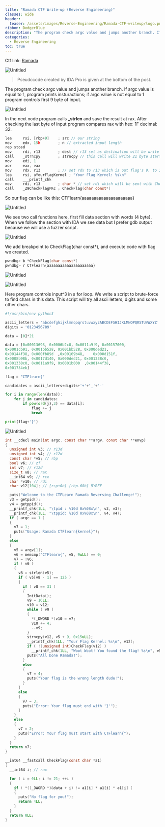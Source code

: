 ```yaml
---
title: "Ramada CTF Write-up (Reverse Engineering)"
classes: wide
header:
  teaser: /assets/images/Reverse-Engineering/Ramada-CTF-writeup/logo.png
ribbon: DodgerBlue
description: "The program check argc value and jumps another branch. If argc value is equal to 1, program prints insturactions; if ..."
categories:
  - Reverse Engineering
toc: true
---
```


Ctf link: [Ramada](https://ctflearn.com/challenge/1009)

![Untitled](/assets/images/Reverse-Engineering/Ramada-CTF-writeup/Untitled.png)

> Pseudocode created by IDA Pro is given at the bottom of the post.
> 

The program check argc value and jumps another branch. If argc value is equal to 1, program prints insturactions; if argc value is not equal to 1 program controls first 9 byte of input. 

![Untitled](/assets/images/Reverse-Engineering/Ramada-CTF-writeup/Untitled%201.png)

In the next node program calls **_strlen** and save the result at rax. After checking the last byte of input program compares rax with hex: 1F decimal: 32.  

```c
lea     rsi, [rbp+9]    ; src // our string
mov     edx, 15h        ; n // extracted input length
rep stosd
mov     rdi, r13        ; dest // r13 set as destination will be write
call    _strncpy        ; strncpy // this call will write 21 byte starting from input+9   
mov     edi, 1
xor     eax, eax
mov     rdx, r13        ; // set rdx to r13 which is out flag's 9. to 31. position
lea     rsi, aYourFlagKernel ; "Your Flag Kernel: %s\n"
call    ___printf_chk
mov     rdi, r13        ; char * // set rdi which will be sent with CheckFlag function
call    _Z9CheckFlagPKc ; CheckFlag(char const*)
```

So our flag can be like this: CTFlearn{aaaaaaaaaaaaaaaaaaaaa}

![Untitled](/assets/images/Reverse-Engineering/Ramada-CTF-writeup/Untitled%202.png)

We see two call functions here, first fill data section with words (4 byte). When we follow the section with IDA we see data but I prefer gdb output because we will use a fuzzer script.

![Untitled](/assets/images/Reverse-Engineering/Ramada-CTF-writeup/Untitled%203.png)

We add breakpoint to CheckFlag(char const*), and execute code with flag we created.

```c
pwndbg> b *CheckFlag(char const*)
pwndbg> r CTFlearn{aaaaaaaaaaaaaaaaaaaaa}
```

![Untitled](/assets/images/Reverse-Engineering/Ramada-CTF-writeup/Untitled%204.png)

![Untitled](/assets/images/Reverse-Engineering/Ramada-CTF-writeup/Untitled%205.png)

Here program controls input^3 in a for loop. We write a script to brute-force to find chars in this data. This script will try all ascii letters, digits and some other chars.

```python
#!/usr/bin/env python3

ascii_letters = 'abcdefghijklmnopqrstuvwxyzABCDEFGHIJKLMNOPQRSTUVWXYZ'
digits = '0123456789'

data = [0]*21

data = [0x00013693,	0x0006b2c0,	0x0011a9f9,	0x00157000,
0x0001cb91,	0x001bb528,	0x001bb528,	0x000ded21,
0x00144f38,	0x000fb89d	,0x00169b48,	0x000d151f,
0x0008b98b,	0x0017d140,	0x000ded21,	0x001338c0,
0x001338c0,	0x0011a9f9,	0x0001b000	,0x00144f38,
0x001734eb]

flag = "CTFlearn{"

candidates = ascii_letters+digits+'+'+'_'+'-'

for i in range(len(data)):
    for j in candidates:
        if pow(ord(j),3) == data[i]:
            flag += j
            break

print(flag+'}')
```

![Untitled](/assets/images/Reverse-Engineering/Ramada-CTF-writeup/Untitled%206.png)

```c
int __cdecl main(int argc, const char **argv, const char **envp)
{
  unsigned int v3; // r13d
  unsigned int v4; // r12d
  const char *v5; // rbp
  bool v6; // zf
  int v7; // r12d
  size_t v8; // rax
  __int64 v9; // rcx
  char *v10; // rdi
  char v12[104]; // [rsp+0h] [rbp-68h] BYREF

  puts("Welcome to the CTFLearn Ramada Reversing Challenge!");
  v3 = getpid();
  v4 = getppid();
  __printf_chk(1LL, "\tpid : %10d 0x%08x\n", v3, v3);
  __printf_chk(1LL, "\tppid: %10d 0x%08x\n", v4, v4);
  if ( argc == 1 )
  {
    v7 = 1;
    puts("Usage: Ramada CTFlearn{kernel}");
  }
  else
  {
    v5 = argv[1];
    v6 = memcmp("CTFlearn{", v5, 9uLL) == 0;
    v7 = !v6;
    if ( v6 )
    {
      v8 = strlen(v5);
      if ( v5[v8 - 1] == 125 )
      {
        if ( v8 == 31 )
        {
          InitData();
          v9 = 16LL;
          v10 = v12;
          while ( v9 )
          {
            *(_DWORD *)v10 = v7;
            v10 += 4;
            --v9;
          }
          strncpy(v12, v5 + 9, 0x15uLL);
          __printf_chk(1LL, "Your Flag Kernel: %s\n", v12);
          if ( !(unsigned int)CheckFlag(v12) )
            __printf_chk(1LL, "Woot Woot! You found the flag! %s\n", v5);
          puts("All Done Ramada!");
        }
        else
        {
          v7 = 4;
          puts("Your flag is the wrong length dude!");
        }
      }
      else
      {
        v7 = 3;
        puts("Error: Your flag must end with '}'");
      }
    }
    else
    {
      v7 = 2;
      puts("Error: Your flag must start with CTFlearn{");
    }
  }
  return v7;
}
```

```c
__int64 __fastcall CheckFlag(const char *a1)
{
  __int64 i; // rax

  for ( i = 0LL; i != 21; ++i )
  {
    if ( *((_DWORD *)&data + i) != a1[i] * a1[i] * a1[i] )
    {
      puts("No flag for you!");
      return 4LL;
    }
  }
  return 0LL;
}
```